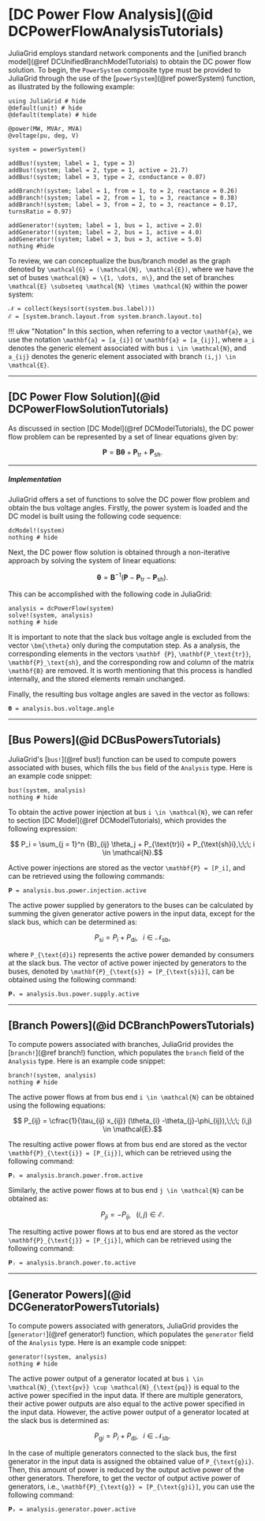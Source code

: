 # [DC Power Flow Analysis](@id DCPowerFlowAnalysisTutorials)

JuliaGrid employs standard network components and the [unified branch model](@ref DCUnifiedBranchModelTutorials) to obtain the DC power flow solution. To begin, the `PowerSystem` composite type must be provided to JuliaGrid through the use of the [`powerSystem`](@ref powerSystem) function, as illustrated by the following example:
```@example PowerFlowSolutionDC
using JuliaGrid # hide
@default(unit) # hide
@default(template) # hide

@power(MW, MVAr, MVA)
@voltage(pu, deg, V)

system = powerSystem()

addBus!(system; label = 1, type = 3)
addBus!(system; label = 2, type = 1, active = 21.7)
addBus!(system; label = 3, type = 2, conductance = 0.07)

addBranch!(system; label = 1, from = 1, to = 2, reactance = 0.26)
addBranch!(system; label = 2, from = 1, to = 3, reactance = 0.38)
addBranch!(system; label = 3, from = 2, to = 3, reactance = 0.17, turnsRatio = 0.97)

addGenerator!(system; label = 1, bus = 1, active = 2.0)
addGenerator!(system; label = 2, bus = 1, active = 4.0)
addGenerator!(system; label = 3, bus = 3, active = 5.0)
nothing #hide
```

To review, we can conceptualize the bus/branch model as the graph denoted by ``\mathcal{G} = (\mathcal{N}, \mathcal{E})``, where we have the set of buses ``\mathcal{N} = \{1, \dots, n\}``, and the set of branches ``\mathcal{E} \subseteq \mathcal{N} \times \mathcal{N}`` within the power system:
```@repl PowerFlowSolutionDC
𝒩 = collect(keys(sort(system.bus.label)))
ℰ = [system.branch.layout.from system.branch.layout.to]
```

!!! ukw "Notation"
    In this section, when referring to a vector ``\mathbf{a}``, we use the notation ``\mathbf{a} = [a_{i}]`` or ``\mathbf{a} = [a_{ij}]``, where ``a_i`` denotes the generic element associated with bus ``i \in \mathcal{N}``, and ``a_{ij}`` denotes the generic element associated with branch ``(i,j) \in \mathcal{E}``.

---

## [DC Power Flow Solution](@id DCPowerFlowSolutionTutorials)
As discussed in section [DC Model](@ref DCModelTutorials), the DC power flow problem can be represented by a set of linear equations given by:
```math
  \mathbf {P} = \mathbf{B} \bm {\theta} + \mathbf{P_\text{tr}} + \mathbf{P}_\text{sh}.
```

---

##### Implementation
JuliaGrid offers a set of functions to solve the DC power flow problem and obtain the bus voltage angles. Firstly, the power system is loaded and the DC model is built using the following code sequence:
```@example PowerFlowSolutionDC
dcModel!(system)
nothing # hide
```

Next, the DC power flow solution is obtained through a non-iterative approach by solving the system of linear equations:
```math
    \bm {\theta} = \mathbf{B}^{-1}(\mathbf {P} - \mathbf{P_\text{tr}} - \mathbf{P}_\text{sh}).
```
This can be accomplished with the following code in JuliaGrid:
```@example PowerFlowSolutionDC
analysis = dcPowerFlow(system)
solve!(system, analysis)
nothing # hide
```

It is important to note that the slack bus voltage angle is excluded from the vector ``\bm{\theta}`` only during the computation step. As a analysis, the corresponding elements in the vectors ``\mathbf {P}``, ``\mathbf{P_\text{tr}}``, ``\mathbf{P}_\text{sh}``, and the corresponding row and column of the matrix ``\mathbf{B}`` are removed. It is worth mentioning that this process is handled internally, and the stored elements remain unchanged.

Finally, the resulting bus voltage angles are saved in the vector as follows:
```@repl PowerFlowSolutionDC
𝛉 = analysis.bus.voltage.angle
```

---


## [Bus Powers](@id DCBusPowersTutorials)
JuliaGrid's [`bus!`](@ref bus!) function can be used to compute powers associated with buses, which fills the `bus` field of the `Analysis` type. Here is an example code snippet:
```@example PowerFlowSolutionDC
bus!(system, analysis)
nothing # hide
```

To obtain the active power injection at bus ``i \in \mathcal{N}``, we can refer to section [DC Model](@ref DCModelTutorials), which provides the following expression:
```math
   P_i = \sum_{j = 1}^n {B}_{ij} \theta_j + P_{\text{tr}i} + P_{\text{sh}i},\;\;\; i \in \mathcal{N}.
```
Active power injections are stored as the vector ``\mathbf{P} = [P_i]``, and can be retrieved using the following commands:
```@repl PowerFlowSolutionDC
𝐏 = analysis.bus.power.injection.active
```

The active power supplied by generators to the buses can be calculated by summing the given generator active powers in the input data, except for the slack bus, which can be determined as:
```math
    P_{\text{s}i} = P_i + P_{\text{d}i},\;\;\; i \in \mathcal{N}_{\text{sb}},
```
where ``P_{\text{d}i}`` represents the active power demanded by consumers at the slack bus. The vector of active power injected by generators to the buses, denoted by ``\mathbf{P}_{\text{s}} = [P_{\text{s}i}]``, can be obtained using the following command:
```@repl PowerFlowSolutionDC
𝐏ₛ = analysis.bus.power.supply.active
```

---

## [Branch Powers](@id DCBranchPowersTutorials)
To compute powers associated with branches, JuliaGrid provides the [`branch!`](@ref branch!) function, which populates the `branch` field of the `Analysis` type. Here is an example code snippet:
```@example PowerFlowSolutionDC
branch!(system, analysis)
nothing # hide
```

The active power flows at from bus end ``i \in \mathcal{N}`` can be obtained using the following equations:
```math
    P_{ij} = \cfrac{1}{\tau_{ij} x_{ij}} (\theta_{i} -\theta_{j}-\phi_{ij}),\;\;\; (i,j) \in \mathcal{E}.
```
The resulting active power flows at from bus end are stored as the vector ``\mathbf{P}_{\text{i}} = [P_{ij}]``, which can be retrieved using the following command:
```@repl PowerFlowSolutionDC
𝐏ᵢ = analysis.branch.power.from.active
```

Similarly, the active power flows at to bus end ``j \in \mathcal{N}`` can be obtained as:
```math
    P_{ji} = - P_{ij},\;\;\; (i,j) \in \mathcal{E}.
```
The resulting active power flows at to bus end are stored as the vector ``\mathbf{P}_{\text{j}} = [P_{ji}]``, which can be retrieved using the following command:
```@repl PowerFlowSolutionDC
𝐏ⱼ = analysis.branch.power.to.active
```

---

## [Generator Powers](@id DCGeneratorPowersTutorials)
To compute powers associated with generators, JuliaGrid provides the [`generator!`](@ref generator!) function, which populates the `generator` field of the `Analysis` type. Here is an example code snippet:
```@example PowerFlowSolutionDC
generator!(system, analysis)
nothing # hide
```

The active power output of a generator located at bus ``i \in \mathcal{N}_{\text{pv}} \cup \mathcal{N}_{\text{pq}}`` is equal to the active power specified in the input data. If there are multiple generators, their active power outputs are also equal to the active power specified in the input data. However, the active power output of a generator located at the slack bus is determined as:
```math
    P_{\text{g}i} = P_i + P_{\text{d}i},\;\;\; i \in \mathcal{N}_{\text{sb}}.
```
In the case of multiple generators connected to the slack bus, the first generator in the input data is assigned the obtained value of ``P_{\text{g}i}``. Then, this amount of power is reduced by the output active power of the other generators. Therefore, to get the vector of output active power of generators, i.e., ``\mathbf{P}_{\text{g}} = [P_{\text{g}i}]``, you can use the following command:
```@repl PowerFlowSolutionDC
𝐏ₒ = analysis.generator.power.active
```